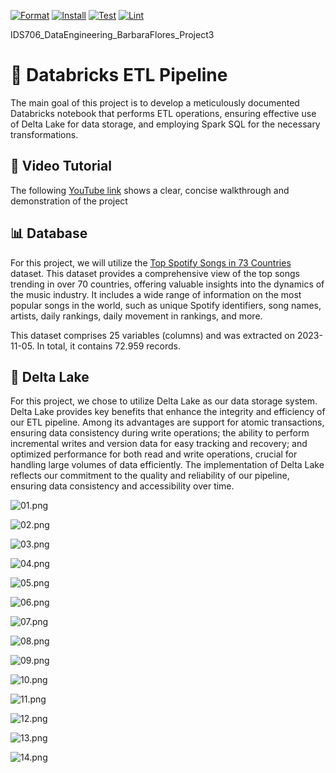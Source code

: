 [![Format](https://github.com/nogibjj/IDS706_DataEngineering_BarbaraFlores_Project3/actions/workflows/format.yml/badge.svg)](https://github.com/nogibjj/IDS706_DataEngineering_BarbaraFlores_Project3/actions/workflows/format.yml)
[![Install](https://github.com/nogibjj/IDS706_DataEngineering_BarbaraFlores_Project3/actions/workflows/install.yml/badge.svg)](https://github.com/nogibjj/IDS706_DataEngineering_BarbaraFlores_Project3/actions/workflows/install.yml)
[![Test](https://github.com/nogibjj/IDS706_DataEngineering_BarbaraFlores_Project3/actions/workflows/test.yml/badge.svg)](https://github.com/nogibjj/IDS706_DataEngineering_BarbaraFlores_Project3/actions/workflows/test.yml)
[![Lint](https://github.com/nogibjj/IDS706_DataEngineering_BarbaraFlores_Project3/actions/workflows/test.yml/badge.svg)](https://github.com/nogibjj/IDS706_DataEngineering_BarbaraFlores_Project3/actions/workflows/Lint.yml)



IDS706_DataEngineering_BarbaraFlores_Project3
# 📂  Databricks ETL Pipeline

The main goal of this project is to develop a meticulously documented Databricks notebook that performs ETL operations, ensuring effective use of Delta Lake for data storage, and employing Spark SQL for the necessary transformations.

## 🎥 Video Tutorial
The following [YouTube link](https://youtu.be/7IdvxX5F508) shows a clear, concise walkthrough and demonstration of the project


## 📊 Database

For this project, we will utilize the [Top Spotify Songs in 73 Countries](https://www.kaggle.com/datasets/asaniczka/top-spotify-songs-in-73-countries-daily-updated/) dataset. This dataset provides a comprehensive view of the top songs trending in over 70 countries, offering valuable insights into the dynamics of the music industry. It includes a wide range of information on the most popular songs in the world, such as unique Spotify identifiers, song names, artists, daily rankings, daily movement in rankings, and more.

This dataset comprises 25 variables (columns) and was extracted on 2023-11-05. In total, it contains 72.959 records.

## 🚀 Delta Lake

For this project, we chose to utilize Delta Lake as our data storage system. Delta Lake provides key benefits that enhance the integrity and efficiency of our ETL pipeline. Among its advantages are support for atomic transactions, ensuring data consistency during write operations; the ability to perform incremental writes and version data for easy tracking and recovery; and optimized performance for both read and write operations, crucial for handling large volumes of data efficiently. The implementation of Delta Lake reflects our commitment to the quality and reliability of our pipeline, ensuring data consistency and accessibility over time.

![01.png](https://raw.githubusercontent.com/nogibjj/IDS706_DataEngineering_BarbaraFlores_Project3/main/images/01.png)

![02.png](https://raw.githubusercontent.com/nogibjj/IDS706_DataEngineering_BarbaraFlores_Project3/main/images/02.png)

![03.png](https://raw.githubusercontent.com/nogibjj/IDS706_DataEngineering_BarbaraFlores_Project3/main/images/03.png)

![04.png](https://raw.githubusercontent.com/nogibjj/IDS706_DataEngineering_BarbaraFlores_Project3/main/images/04.png)

![05.png](https://raw.githubusercontent.com/nogibjj/IDS706_DataEngineering_BarbaraFlores_Project3/main/images/05.png)

![06.png](https://raw.githubusercontent.com/nogibjj/IDS706_DataEngineering_BarbaraFlores_Project3/main/images/06.png)

![07.png](https://raw.githubusercontent.com/nogibjj/IDS706_DataEngineering_BarbaraFlores_Project3/main/images/07.png)

![08.png](https://raw.githubusercontent.com/nogibjj/IDS706_DataEngineering_BarbaraFlores_Project3/main/images/08.png)

![09.png](https://raw.githubusercontent.com/nogibjj/IDS706_DataEngineering_BarbaraFlores_Project3/main/images/09.png)

![10.png](https://raw.githubusercontent.com/nogibjj/IDS706_DataEngineering_BarbaraFlores_Project3/main/images/10.png)

![11.png](https://raw.githubusercontent.com/nogibjj/IDS706_DataEngineering_BarbaraFlores_Project3/main/images/11.png)

![12.png](https://raw.githubusercontent.com/nogibjj/IDS706_DataEngineering_BarbaraFlores_Project3/main/images/12.png)

![13.png](https://raw.githubusercontent.com/nogibjj/IDS706_DataEngineering_BarbaraFlores_Project3/main/images/13.png)

![14.png](https://raw.githubusercontent.com/nogibjj/IDS706_DataEngineering_BarbaraFlores_Project3/main/images/14.png)


